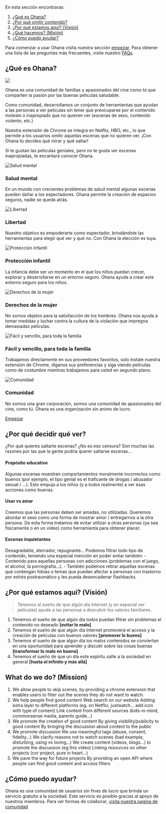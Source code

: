 En esta sección encontraras:

1.  [¿Qué es Ohana?](#what-is-ohana)
2.  [¿Por qué omitir contenido?](#why-skipping)
3.  [¿Por qué estamos aquí? (Visión)](#vision-statement)
4.  [¿Qué hacemos? (Misión)](#mission-statement)
5.  [¿Cómo puedo ayudar?](#how-can-i-help)

Para comenzar a usar Ohana visita nuestra sección [empezar](/get-started). Para obtener una lista de las preguntas más frecuentes, visite nuestro [FAQs](/faqs).

## ¿Qué es Ohana?

![](images/means-family.jpg)

Ohana es una comunidad de familias y apasionados del cine como tú que comparten la pasión por las buenas películas saludable.

Como comunidad, desarrollamos un conjunto de herramientas que ayudan a las personas a ver películas sin tener que preocuparse por el contenido molesto o inapropiado que no quieren ver (escenas de sexo, contenido violento, etc.)

Nuestra extensión de Chrome se integra en Netflix, HBO, etc., lo que permite a los usuarios omitir aquellas escenas que no quieren ver. ¡Con Ohana tú decides qué mirar y qué saltar!

Si te gustan las películas geniales, pero no te gusta ver escenas inapropiadas, te encantará conocer Ohana.

![Salud mental](images/mental-health.jpeg)

### Salud mental

En un mundo con crecientes problemas de salud mental algunas escenas pueden dañar a los espectadores. Ohana permite la creación de espacios seguros, nadie se queda atrás.

![Libertad](images/choice-square.png)

### Libertad

Nuestro objetivo es empoderarte como espectador, brindándote las herramientas para elegir qué ver y qué no. Con Ohana la elección es tuya.

![Protección infantil](images/fam-square.jpg)

### Protección infantil

La infancia debe ser un momento en el que los niños puedan crecer, explorar y desarrollarse en un entorno seguro. Ohana ayuda a crear este entorno seguro para los niños.

![Derechos de la mujer](images/womens-rights-square.png)

### Derechos de la mujer

No somos objetos para la satisfacción de los hombres. Ohana nos ayuda a tomar medidas y luchar contra la cultura de la violación que impregna demasiadas películas.

![Fácil y sencillo, para toda la familia](images/providers-square.jpg)

### Fácil y sencillo, para toda la familia

Trabajamos directamente en sus proveedores favoritos, solo instale nuestra extensión de Chrome, díganos sus preferencias y siga viendo películas como de costumbre mientras trabajamos para usted en segundo plano.

![Comunidad](images/keyboard-square.jpg)

### Comunidad

No somos una gran corporación, somos una comunidad de apasionados del cine, como tú. Ohana es una organización sin animo de lucro.

[Empezar](/get-started)

## ¿Por qué decidir qué ver?

¿Por qué quieres saltarte escenas? ¿No es eso censura? Son muchas las razones por las que la gente podría querer saltarse escenas...

#### Propósito educativo

Algunas escenas muestran comportamientos moralmente incorrectos como buenos (por ejemplo, el tipo genial es el traficante de drogas / abusador sexual / ...). Esto empuja a los niños (y a todos realmente) a ver esas acciones como buenas.

#### Usar vs amar

Creemos que las personas deben ser amadas, no utilizadas. Queremos abordar el sexo como una forma de mostrar amor / entregarnos a la otra persona. De esta forma tratamos de evitar utilizar a otras personas (ya sea físicamente o en un video) como herramienta para obtener placer.

#### Escenas inquietantes

Desagradable, aterrador, repugnante... Podemos filtrar todo tipo de contenido, teniendo una especial mención en poder evitar también: - Contenido para aquellas personas con adicciones (problemas con el juego, el alcohol, la pornografía...). - También podemos retirar aquellas escenas que contengan fobias o temas que puedan afectar a personas con trastorno por estrés postraumático y les pueda desencadenar flashbacks.

## ¿Por qué estamos aquí? (Visión)

> Tenemos el sueño de que algún día Internet (y en especial ver películas) ayude a las personas a descubrir los valores familiares.

1.  Tenemos el sueño de que algún día todos puedan filtrar sin problemas el contenido no deseado **\[evitar lo malo\]**
2.  Tenemos el sueño de que algún día Internet promoverá el acceso y la creación de películas con buenos valores **\[promover lo bueno\]**
3.  Tenemos el sueño de que algún día los malos contenidos se conviertan en una oportunidad para aprender y discutir sobre las cosas buenas **\[transformar lo malo en bueno\]**
4.  Tenemos el sueño de que un día este espíritu salte a la sociedad en general **\[hasta el infinito y más allá\]**

## What do we do? (Mission)

1.  We allow people to skip scenes, by providing a chrome extension that enables users to filter out the scenes they do not want to watch.
2.  We help people find good content Web search on our website Adding extra layer to different platforms (eg. on Netflix, justwatch... add icon with type of content) Link content from different sources (kids-in-mind, commonsense media, parents guide...)
3.  We promote the creation of good content By giving visibility/publicity to good content By bringing the discussion about content to the public
4.  We promote discussion We use meaningful tags (abuse, consent, fidelity...) We clarify reasons not to watch scenes (bad example, disturbing, using vs loving...) We create content (videos, blogs...) to promote the discussion (eg this video) Linking resources on other projects (cor project, pure in heart...)
5.  We pave the way for future projects By providing an open API where people can find good content and access filters

## ¿Cómo puedo ayudar?

Ohana es una comunidad de usuarios sin fines de lucro que brinda un servicio gratuito a la sociedad. Este servicio es posible gracias al apoyo de nuestros miembros. Para ver formas de colaborar, [visita nuestra pagina de comunidad](https://ohana.tv/community)
